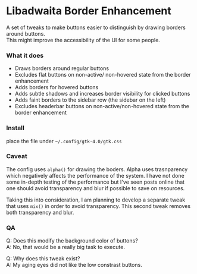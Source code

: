 # Libadwaita Border Enhancement

A set of tweaks to make buttons easier to distinguish by drawing borders around buttons.\
This might improve the accessibility of the UI for some people.

### What it does
- Draws borders around regular buttons
- Excludes flat buttons on non-active/ non-hovered state from the border enhancement
- Adds borders for hovered buttons
- Adds subtle shadows and increases border visibility for clicked buttons
- Adds faint borders to the sidebar row (the sidebar on the left)
- Excludes headerbar buttons on non-active/non-hovered state from the border enhancement

### Install

place the file under `~/.config/gtk-4.0/gtk.css`

### Caveat
The config uses `alpha()` for drawing the boders. Alpha uses trasnparency which negatively affects the performance of the system. I have not done some in-depth testing of the performance but I've seen posts online that one should avoid transparency and blur if possible to save on resources.

Taking this into consideration, I am planning to develop a separate tweak that uses `mix()` in order to avoid transparency. This second tweak removes both transparency and blur.

### QA

Q: Does this modify the background color of buttons?\
A: No, that would be a really big task to execute.

Q: Why does this tweak exist?\
A: My aging eyes did not like the low constrast buttons.
